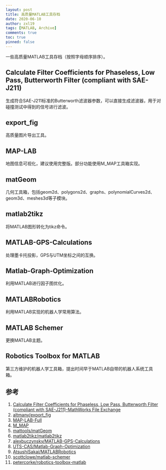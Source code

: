 ```yaml
---
layout: post
title: 高质量MATLAB工具存档
date: 2020-06-10
author: zxl19
tags: [MATLAB, Archive]
comments: true
toc: true
pinned: false
---
```


一些高质量MATLAB工具存档（按照字母顺序排序）。

<!-- more -->

## Calculate Filter Coefficients for Phaseless, Low Pass, Butterworth Filter (compliant with SAE-J211)

生成符合SAE-J211标准的Butterworth滤波器参数，可以直接生成滤波器，用于对碰撞测试中得到的信号进行滤波。

## export_fig

高质量图片导出工具。

## MAP-LAB

地图信息可视化，建议使用完整版。部分功能使用M_MAP工具箱实现。

## matGeom

几何工具箱，包括geom2d、polygons2d、graphs、polynomialCurves2d、geom3d、meshes3d等子模块。

## matlab2tikz

将MATLAB图形转化为tikz命令。

## MATLAB-GPS-Calculations

处理墨卡托投影，GPS与UTM坐标之间的互换。

## Matlab-Graph-Optimization

利用MATLAB进行因子图优化。

## MATLABRobotics

利用MATLAB实现的机器人学常用算法。

## MATLAB Schemer

更换MATLAB主题。

## Robotics Toolbox for MATLAB

第三方维护的机器人学工具箱，提出时间早于MATLAB自带的机器人系统工具箱。

## 参考

1. [Calculate Filter Coefficients for Phaseless, Low Pass, Butterworth Filter (compliant with SAE-J211)-MathWorks File Exchange](https://www.mathworks.com/matlabcentral/fileexchange/61852-calculate-filter-coefficients-for-phaseless-low-pass-butterworth-filter-compliant-with-sae-j211)
2. [altmany/export_fig](https://github.com/altmany/export_fig)
3. [MAP-LAB-Full](http://www.dimitriospiretzidis.com/maplab_home.html)
4. [M_MAP](https://www.eoas.ubc.ca/~rich/map.html)
5. [mattools/matGeom](https://github.com/mattools/matGeom)
6. [matlab2tikz/matlab2tikz](https://github.com/matlab2tikz/matlab2tikz)
7. [alexbuczynsky/MATLAB-GPS-Calculations](https://github.com/alexbuczynsky/MATLAB-GPS-Calculations)
8. [UTS-CAS/Matlab-Graph-Optimization](https://github.com/UTS-CAS/Matlab-Graph-Optimization)
9. [AtsushiSakai/MATLABRobotics](https://github.com/AtsushiSakai/MATLABRobotics)
10. [scottclowe/matlab-schemer](https://github.com/scottclowe/matlab-schemer)
11. [petercorke/robotics-toolbox-matlab](https://github.com/petercorke/robotics-toolbox-matlab)
